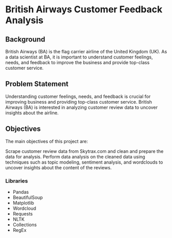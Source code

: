 # British Airways Customer Feedback Analysis
## Background
British Airways (BA) is the flag carrier airline of the United Kingdom (UK). As a data scientist at BA, it is important to understand customer feelings, needs, and feedback to improve the business and provide top-class customer service.

## Problem Statement
Understanding customer feelings, needs, and feedback is crucial for improving business and providing top-class customer service. British Airways (BA) is interested in analyzing customer review data to uncover insights about the airline.

## Objectives
The main objectives of this project are:

Scrape customer review data from Skytrax.com and clean and prepare the data for analysis.
Perform data analysis on the cleaned data using techniques such as topic modeling, sentiment analysis, and wordclouds to uncover insights about the content of the reviews.

### Libraries
- Pandas
- BeautifulSoup
- Matplotlib
- Wordcloud
- Requests
- NLTK
- Collections
- RegEx
